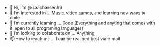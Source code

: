 - 👋 Hi, I’m @isaachansen96
- 👀 I’m interested in ... Music, video games, and learning new ways to code
- 🌱 I’m currently learning ... Code (Everything and anyting that comes with it, open to all programing languages)
- 💞️ I’m looking to collaborate on ... Anything
- 📫 How to reach me ... I can be reached best via e-mail

<!---
isaachansen96/isaachansen96 is a ✨ special ✨ repository because its `README.md` (this file) appears on your GitHub profile.
You can click the Preview link to take a look at your changes.
--->

